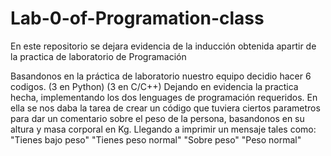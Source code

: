 # Lab-0-of-Programation-class
En este repositorio se dejara evidencia de la inducción obtenida apartir de la practica de laboratorio de Programación

Basandonos en la práctica de laboratorio nuestro equipo decidio hacer 6 codigos.
(3 en Python)
(3 en C/C++)
Dejando en evidencia la practica hecha, implementando los dos lenguages de programación requeridos.
En ella se nos daba la tarea de crear un código que tuviera ciertos parametros para dar un comentario sobre el peso de la persona, basandonos en su altura y masa corporal en Kg.
Llegando a imprimir un mensaje tales como:
"Tienes bajo peso"
"Tienes peso normal"
"Sobre peso"
"Peso normal"
